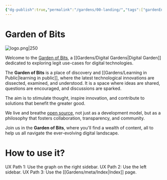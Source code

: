 ```yaml
---
{"dg-publish":true,"permalink":"/gardens/00-landing/","tags":["gardenEntry"]}
---
```


# Garden of Bits

![logo.png|250](/img/user/Gardens/assets/images/logo.png)

Welcome to the [Garden of Bits](https://gardenofbits.com/), a [[Gardens/Digital Gardens\|Digital Garden]] dedicated to exploring legit use-cases for digital technologies. 

The **Garden of Bits** is a place of discovery and [[Gardens/Learning in Public\|learning in public]], where the latest technological innovations are dissected, examined, and understood. It is a space where ideas are shared, questions are encouraged, and discussions are sparked. 

The aim is to stimulate thought, inspire innovation, and contribute to solutions that benefit the greater good. 

We live and breathe [open source](https://en.wikipedia.org/wiki/Open_source), not just as a development model, but as a philosophy that fosters collaboration, transparency, and community.

Join us in the **Garden of Bits**, where you'll find a wealth of content, all to help us all navigate the ever-evolving digital landscape.

# How to use it?

UX Path 1: Use the graph on the right sidebar.
UX Path 2: Use the left sidebar.
UX Path 3: Use the [[Gardens/meta/Index\|Index]] page.


